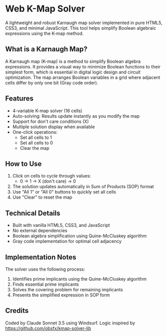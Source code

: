 # Web K-Map Solver

A lightweight and robust Karnaugh map solver implemented in pure HTML5, CSS3, and minimal JavaScript. This tool helps simplify Boolean algebraic expressions using the K-map method.

## What is a Karnaugh Map?

A Karnaugh map (K-map) is a method to simplify Boolean algebra expressions. It provides a visual way to minimize Boolean functions to their simplest form, which is essential in digital logic design and circuit optimization. The map arranges Boolean variables in a grid where adjacent cells differ by only one bit (Gray code order).

## Features

- 4-variable K-map solver (16 cells)
- Auto-solving: Results update instantly as you modify the map
- Support for don't care conditions (X)
- Multiple solution display when available
- One-click operations:
  - Set all cells to 1
  - Set all cells to 0
  - Clear the map

## How to Use

1. Click on cells to cycle through values:
   - 0 → 1 → X (don't care) → 0
2. The solution updates automatically in Sum of Products (SOP) format
3. Use "All 1" or "All 0" buttons to quickly set all cells
4. Use "Clear" to reset the map

## Technical Details

- Built with vanilla HTML5, CSS3, and JavaScript
- No external dependencies
- Boolean algebra simplification using Quine-McCluskey algorithm
- Gray code implementation for optimal cell adjacency

## Implementation Notes

The solver uses the following process:
1. Identifies prime implicants using the Quine-McCluskey algorithm
2. Finds essential prime implicants
3. Solves the covering problem for remaining implicants
4. Presents the simplified expression in SOP form

## Credits

Coded by Claude Sonnet 3.5 using Windsurf.
Logic inspired by https://github.com/obsfx/kmap-solver-lib
